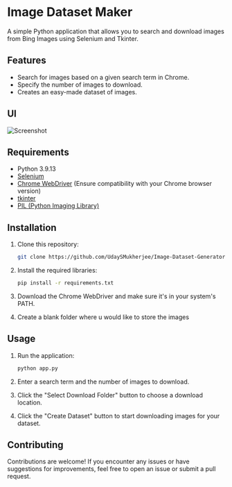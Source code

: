 
# Image Dataset Maker

A simple Python application that allows you to search and download images from Bing Images using Selenium and Tkinter.

## Features

- Search for images based on a given search term in Chrome.
- Specify the number of images to download.
- Creates an easy-made dataset of images.

## UI

![Screenshot](https://i.imgur.com/GuIqWRl.png)

## Requirements

- Python 3.9.13
- [Selenium](https://pypi.org/project/selenium/)
- [Chrome WebDriver](https://chromedriver.chromium.org/downloads) (Ensure compatibility with your Chrome browser version)
- [tkinter](https://docs.python.org/3/library/tkinter.html)
- [PIL (Python Imaging Library)](https://pillow.readthedocs.io/en/stable/)

## Installation

1. Clone this repository:

   ```sh
   git clone https://github.com/UdaySMukherjee/Image-Dataset-Generator.git
   ```
2. Install the required libraries:

   ```sh
   pip install -r requirements.txt
   ```
3. Download the Chrome WebDriver and make sure it's in your system's PATH.

4. Create a blank folder where u would like to store the images

## Usage
1. Run the application:
   ```sh
   python app.py
   ```
2. Enter a search term and the number of images to download.

3. Click the "Select Download Folder" button to choose a download location.

4. Click the "Create Dataset" button to start downloading images for your dataset.

## Contributing
Contributions are welcome! If you encounter any issues or have suggestions for improvements, feel free to open an issue or submit a pull request.

